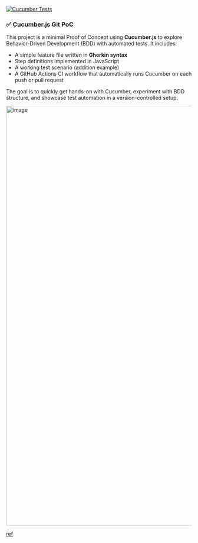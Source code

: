 [![Cucumber Tests](https://github.com/st2f/cucumber-poc/actions/workflows/tests.yml/badge.svg)](https://github.com/st2f/cucumber-poc/actions/workflows/tests.yml)

### ✅ Cucumber.js Git PoC

This project is a minimal Proof of Concept using **Cucumber.js** to explore Behavior-Driven Development (BDD) with automated tests.
It includes:

* A simple feature file written in **Gherkin syntax**
* Step definitions implemented in JavaScript
* A working test scenario (addition example)
* A GitHub Actions CI workflow that automatically runs Cucumber on each push or pull request

The goal is to quickly get hands-on with Cucumber, experiment with BDD structure, and showcase test automation in a version-controlled setup.

<img width="1916" height="1136" alt="image" src="https://github.com/user-attachments/assets/bf8458a2-30f5-41ff-90b8-33cfa0c4b701" />

[ref](https://cucumber.io/docs/guides/10-minute-tutorial/?lang=javascript)

